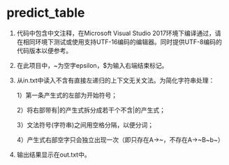# predict_table

1. 代码中包含中文注释，在Microsoft Visual Studio 2017环境下编译通过，请在相同环境下测试或使用支持UTF-16编码的编辑器。同时提供UTF-8编码的代码版本以便参考。

2. 在此项目中，~为空字epsilon，$为输入右端结束标记。

3. 从in.txt中读入不含有直接左递归的上下文无关文法。为简化字符串处理：

   1）第一条产生式的左部为开始符号；
   
   2）将右部带有|的产生式拆分成若干个不含|的产生式；
   
   3）文法符号(字符串)之间用空格分隔，以便分词；
   
   4）产生式右部空字只会独立出现一次（即只存在A->\~，不存在A->\~B~b~）
   
4. 输出结果显示在out.txt中。

